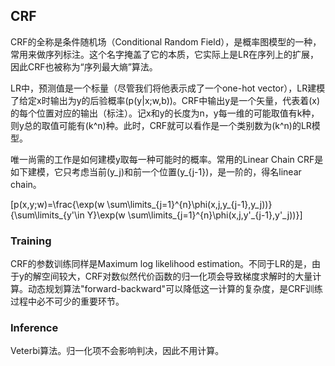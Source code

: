 ## CRF

CRF的全称是条件随机场（Conditional Random Field），是概率图模型的一种，常用来做序列标注。这个名字掩盖了它的本质，它实际上是LR在序列上的扩展，因此CRF也被称为“序列最大熵”算法。

LR中，预测值是一个标量（尽管我们将他表示成了一个one-hot vector），LR建模了给定x时输出为y的后验概率\(p(y|x;w,b)\)。CRF中输出y是一个矢量，代表着\(x\)的每个位置对应的输出（标注）。记x和y的长度为n，y每一维的可能取值有k种，则y总的取值可能有\(k^n\)种。此时，CRF就可以看作是一个类别数为\(k^n\)的LR模型。

唯一尚需的工作是如何建模y取每一种可能时的概率。常用的Linear Chain CRF是如下建模，它只考虑当前\(y_j\)和前一个位置\(y_{j-1}\)，是一阶的，得名linear chain。

\[p(x,y;w)=\frac{\exp(w \sum\limits_{j=1}^{n}\phi(x,j,y_{j-1},y_j))}{\sum\limits_{y'\in Y}\exp(w \sum\limits_{j=1}^{n}\phi(x,j,y'_{j-1},y'_j))}\]

### Training

CRF的参数训练同样是Maximum log likelihood estimation。不同于LR的是，由于y的解空间较大，CRF对数似然代价函数的归一化项会导致梯度求解时的大量计算。动态规划算法"forward-backward"可以降低这一计算的复杂度，是CRF训练过程中必不可少的重要环节。

### Inference

Veterbi算法。归一化项不会影响判决，因此不用计算。

